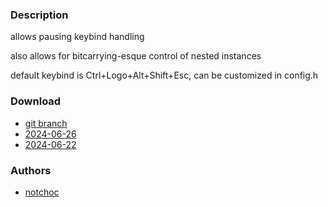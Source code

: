 ### Description
allows pausing keybind handling

also allows for bitcarrying-esque control of nested instances

default keybind is Ctrl+Logo+Alt+Shift+Esc, can be customized in config.h

### Download
- [git branch](https://codeberg.org/notchoc/dwl/src/branch/passthrough)
- [2024-06-26](https://codeberg.org/dwl/dwl-patches/raw/branch/main/patches/passthrough/passthrough.patch)
- [2024-06-22](https://codeberg.org/dwl/dwl-patches/raw/commit/3f44fb23d8cb6c7d700f41525dc00493e392083c/patches/passthrough/passthrough.patch)
### Authors
- [notchoc](https://codeberg.org/notchoc)
